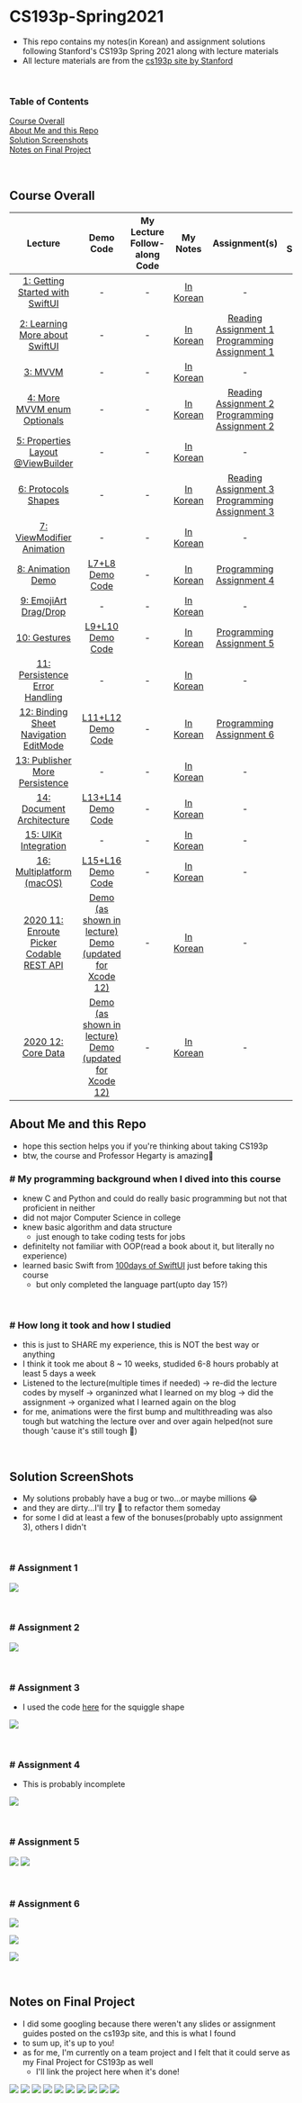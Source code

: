 # CS193p-Spring2021
- This repo contains my notes(in Korean) and assignment solutions following Stanford's CS193p Spring 2021 along with lecture materials 
- All lecture materials are from the [cs193p site by Stanford](https://cs193p.sites.stanford.edu)

<br>

### Table of Contents
[Course Overall](#cs193p-spring2021)
<br>
[About Me and this Repo](#about-me-and-this-repo)
<br>
[Solution Screenshots](#solution-screenshots)
<br>
[Notes on Final Project](#notes-on-final-project)



<br>

## Course Overall
| Lecture | Demo Code | My Lecture <br>Follow-along Code |My Notes | Assignment(s) | My Solutions |
| :-----: | :-------: | :---: | :------: | :-----------: | :----------: |
| [1: Getting Started with SwiftUI](https://youtu.be/bqu6BquVi2M) | - | - | [In Korean](https://velog.io/@sunnysideup/Lecture-1-Getting-started-with-SwiftUI) | - | - |
| [2: Learning More about SwiftUI](https://youtu.be/3lahkdHEhW8) | - | - | [In Korean](https://velog.io/@sunnysideup/Lecture-2-Learning-more-about-SwiftUI) | [Reading Assignment 1](https://cs193p.sites.stanford.edu/sites/g/files/sbiybj16636/files/media/file/reading_1.pdf)<br>[Programming Assignment 1](https://cs193p.sites.stanford.edu/sites/g/files/sbiybj16636/files/media/file/assignment_1.pdf) | []() |
| [3: MVVM](https://youtu.be/--qKOhdgJAs) | - | - | [In Korean](https://velog.io/@sunnysideup/Lecture-3-MVVM) | - | - |
| [4: More MVVM enum Optionals](https://youtu.be/oWZOFSYS5GE) | - | - | [In Korean]()| [Reading Assignment 2](https://cs193p.sites.stanford.edu/sites/g/files/sbiybj16636/files/media/file/Reading%202.pdf)<br>[Programming Assignment 2](https://cs193p.sites.stanford.edu/sites/g/files/sbiybj16636/files/media/file/Assignment%202.pdf)| [](https://velog.io/@sunnysideup/Lecture-4-Memorize-Game-Logic) |
| [5: Properties Layout @ViewBuilder](https://www.youtube.com/watch?v=ayQl_F_uMS4) | - | - | [In Korean](https://velog.io/@sunnysideup/Lecture-5-Properties-Layout-ViewBuilder) |  - | - |
| [6: Protocols Shapes](https://www.youtube.com/watch?v=Og9gXZpbKWo) | - | - | [In Korean](https://velog.io/@sunnysideup/Lecture-6-Protocol-Shapes-elyhxnb8) | [Reading Assignment 3](https://cs193p.sites.stanford.edu/sites/g/files/sbiybj16636/files/media/file/reading_3_0.pdf)<br>[Programming Assignment 3](https://cs193p.sites.stanford.edu/sites/g/files/sbiybj16636/files/media/file/assignment_3_0.pdf) | []() |
| [7: ViewModifier Animation](https://youtu.be/PoeaUMGAx6c) | - | - | [In Korean](https://velog.io/@sunnysideup/Lecture7-ViewModifier-Animation) | - | - |
| [8: Animation Demo](https://youtu.be/-N1UR7Y105g) | [L7+L8 Demo Code](https://web.stanford.edu/class/cs193p/Spring2021/MemorizeL8.zip) | - | [In Korean](https://velog.io/@sunnysideup/Lecture-8-Animation-Demonstration) | [Programming Assignment 4](https://cs193p.sites.stanford.edu/sites/g/files/sbiybj16636/files/media/file/assignment_4_0.pdf) | []() |
| [9: EmojiArt Drag/Drop](https://youtu.be/eNS5EzgK3lY) | - | - | [In Korean](https://velog.io/@sunnysideup/Lecture-9-EmojiArt-Drag-and-Drop-Multithreading) | - | - |
| [10: Gestures](https://youtu.be/iszjyoo3SYI) | [L9+L10 Demo Code](https://web.stanford.edu/class/cs193p/Spring2021/EmojiArtL10.zip) | - | [In Korean](https://velog.io/@sunnysideup/Lecture-10-Multithreading-Demo-Gestures) | [Programming Assignment 5](https://cs193p.sites.stanford.edu/sites/g/files/sbiybj16636/files/media/file/assignment_5_0.pdf) | []() |
| [11: Persistence Error Handling](https://youtu.be/pT5yiBu2xbU) |  - | - |[In Korean](https://velog.io/@sunnysideup/Lecture-11-Error-Handling-Persistence) | - | - |
| [12: Binding Sheet Navigation EditMode](https://youtu.be/s3tMkz1clOA) | [L11+L12 Demo Code](https://web.stanford.edu/class/cs193p/Spring2021/EmojiArtL12.zip) | - | [In Korean](https://velog.io/@sunnysideup/Lecture-12-Bindings-Sheet-Navigation-EditMode) | [Programming Assignment 6](https://cs193p.sites.stanford.edu/sites/g/files/sbiybj16636/files/media/file/assignment_6.pdf) | []() |
| [13: Publisher More Persistence](https://youtu.be/wX3ruVLlWPg) | - | - |[In Korean](https://velog.io/@sunnysideup/Lecture-13-Publisher-More-Persistence) | - | - |
| [14: Document Architecture](https://youtu.be/Ou25reI71zU) | [L13+L14 Demo Code](https://web.stanford.edu/class/cs193p/Spring2021/EmojiArtL14.zip) | - | [In Korean](https://velog.io/@sunnysideup/Lecture-14-Document-Architecture) | - | - |
| [15: UIKit Integration](https://youtu.be/ba7sJ74vDtA) | - |  - |[In Korean](https://velog.io/@sunnysideup/Lecture15-UIKit-Integration) | -| - |
| [16: Multiplatform (macOS)](https://youtu.be/At6M7nUQ09E) | [L15+L16 Demo Code](https://web.stanford.edu/class/cs193p/Spring2021/EmojiArtL16.zip)| - |  [In Korean](https://velog.io/@sunnysideup/Lecture-16-MultiplatformmacOS-iOS) | - | - |
| [2020 11: Enroute Picker Codable REST API](https://youtu.be/fCfC6m7XUew) | [Demo (as shown in lecture)](https://web.stanford.edu/class/cs193p/Spring2020/EnrouteL11.zip)<br>[Demo (updated for Xcode 12)](https://web.stanford.edu/class/cs193p/Spring2021/EnrouteL11.Xcode12.zip) | - | [In Korean](https://velog.io/@sunnysideup/2020-Lecture-11-Picker) | - | - |
| [2020 12: Core Data](https://youtu.be/yOhyOpXvaec) | [Demo (as shown in lecture)](https://web.stanford.edu/class/cs193p/Spring2020/EnrouteL12.zip)<br>[Demo (updated for Xcode 12)](https://web.stanford.edu/class/cs193p/Spring2021/EnrouteL12.Xcode12.zip) | - |  [In Korean](https://velog.io/@sunnysideup/2020-Lecture-12-Core-Data) | - | - |


## About Me and this Repo
- hope this section helps you if you're thinking about taking CS193p
- btw, the course and Professor Hegarty is amazing👏
 
### # My programming background when I dived into this course
- knew C and Python and could do really basic programming but not that proficient in neither
- did not major Computer Science in college
- knew basic algorithm and data structure
  - just enough to take coding tests for jobs
- definitelty not familiar with OOP(read a book about it, but literally no experience)
- learned basic Swift from [100days of SwiftUI](https://www.hackingwithswift.com/100/swiftui) just before taking this course  
  - but only completed the language part(upto day 15?)

<br>

### # How long it took and how I studied
- this is just to SHARE my experience, this is NOT the best way or anything
- I think it took me about 8 ~ 10 weeks, studided 6-8 hours probably at least 5 days a week
- Listened to the lecture(multiple times if needed) -> re-did the lecture codes by myself -> organinzed what I learned on my blog -> did the assignment -> organized what I learned again on the blog
- for me, animations were the first bump and multithreading was also tough but watching the lecture over and over again helped(not sure though 'cause it's still tough 🤣)

<br>

## Solution ScreenShots
- My solutions probably have a bug or two...or maybe millions 😂
- and they are dirty...I'll try 🤥 to refactor them someday
- for some I did at least a few of the bonuses(probably upto assignment 3), others I didn't

<br>

### # Assignment 1
![](https://images.velog.io/images/sunnysideup/post/17cc8937-eba9-429d-8d31-268cb17217ea/Simulator%20Screen%20Recording%20-%20iPhone%2013%20-%202021-12-12%20at%2020.22.47.gif)

<br>

### # Assignment 2
![](https://images.velog.io/images/sunnysideup/post/6ed07d26-47c1-4c35-b63b-4e6b048e4d6d/Simulator%20Screen%20Recording%20-%20iPhone%2013%20-%202021-12-12%20at%2020.43.32.gif)

<br>

### # Assignment 3
- I used the code [here](https://stackoverflow.com/a/62600465) for the squiggle shape 

![](https://images.velog.io/images/sunnysideup/post/a7a3bbaa-3ada-4a89-b959-3f917dd0c72d/Simulator%20Screen%20Recording%20-%20iPhone%2013%20-%202021-12-12%20at%2020.41.48.gif)

<br>

### # Assignment 4
- This is probably incomplete 

![](https://images.velog.io/images/sunnysideup/post/ac4e0311-f40a-42ce-bbfb-31fda4f06cbc/Simulator%20Screen%20Recording%20-%20iPhone%2013%20-%202021-12-12%20at%2020.57.32.gif)

<br>

### # Assignment 5
![](https://images.velog.io/images/sunnysideup/post/2b796af9-5317-4763-a08f-58c767dc0a4f/Simulator%20Screen%20Recording%20-%20iPad%20mini%20(6th%20generation)%20-%202021-12-12%20at%2021.28.31.gif)
![](https://images.velog.io/images/sunnysideup/post/d363efe5-b1c6-473b-9aa5-b3d8b8633e66/Simulator%20Screen%20Recording%20-%20iPad%20mini%20(6th%20generation)%20-%202021-12-12%20at%2021.29.24.gif)

<br>

### # Assignment 6
![](https://images.velog.io/images/sunnysideup/post/02bf0a67-a215-4168-a487-a6ee4cd35479/Simulator%20Screen%20Recording%20-%20iPhone%2013%20-%202021-12-12%20at%2021.33.37.gif)

![](https://images.velog.io/images/sunnysideup/post/827c9700-75d7-4edd-a5ed-f91641c49aad/Simulator%20Screen%20Recording%20-%20iPhone%2013%20-%202021-12-12%20at%2021.33.59.gif)

![](https://images.velog.io/images/sunnysideup/post/db2d7900-bd9b-417d-88a4-b818bd36f72e/Simulator%20Screen%20Recording%20-%20iPhone%2013%20-%202021-12-12%20at%2021.34.27.gif)

<br>

## Notes on Final Project
- I did some googling because there weren't any slides or assignment guides posted on the cs193p site, and this is what I found
- to sum up, it's up to you!
- as for me, I'm currently on a team project and I felt that it could serve as my Final Project for CS193p as well
  - I'll link the project here when it's done!

![](https://images.velog.io/images/sunnysideup/post/80b54ce3-dbe7-4ff6-a2b4-3d26993382a2/Stanford-CS193p-Spring-2016-Lecture12-Slides1.jpg)
![](https://images.velog.io/images/sunnysideup/post/78fcc692-2d32-41ac-805e-8c867f2fc8b7/Stanford-CS193p-Spring-2016-Lecture12-Slides2.jpg)
![](https://images.velog.io/images/sunnysideup/post/26feaf8c-e804-4ce0-8be5-04406da5e8b9/Stanford-CS193p-Spring-2016-Lecture12-Slides3.jpg)
![](https://images.velog.io/images/sunnysideup/post/bee88c7a-e4dd-4377-ac13-802ed08c6fd5/Stanford-CS193p-Spring-2016-Lecture12-Slides4.jpg)
![](https://images.velog.io/images/sunnysideup/post/f60eccaf-4d98-4648-92a0-4522fcb63675/Stanford-CS193p-Spring-2016-Lecture12-Slides5.jpg)
![](https://images.velog.io/images/sunnysideup/post/f4b41a5c-242b-4097-a9dd-7d9db5ac0fec/Stanford-CS193p-Spring-2016-Lecture12-Slides6.jpg)
![](https://images.velog.io/images/sunnysideup/post/6e8d6ce2-7888-4e74-8ccc-c013afc6e085/Stanford-CS193p-Spring-2016-Lecture12-Slides7.jpg)
![](https://images.velog.io/images/sunnysideup/post/7d61b7ec-efb4-48e2-abee-f915c4ebc2f1/Stanford-CS193p-Spring-2016-Lecture12-Slides8.jpg)
![](https://images.velog.io/images/sunnysideup/post/a3de0f28-2a51-4fc5-9ea1-34cba3463948/Stanford-CS193p-Spring-2016-Lecture12-Slides9.jpg)
![](https://images.velog.io/images/sunnysideup/post/6500e2f5-28ed-410d-a9e5-e936d9190098/Stanford-CS193p-Spring-2016-Lecture12-Slides10.jpg)
